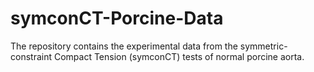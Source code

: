 # symconCT-Porcine-Data
The repository contains the experimental data from the symmetric-constraint Compact Tension (symconCT) tests of normal porcine aorta.

